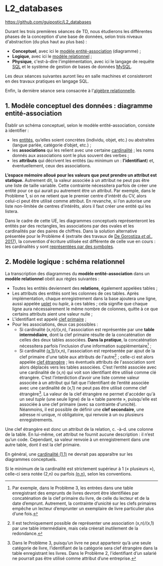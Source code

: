 # L2_databases
https://github.com/guipostic/L2_databases  

Durant les trois premières séances de TD, nous étudierons les différentes phases de la conception d'une base de données, selon trois niveaux d'abstraction (du plus haut au plus bas) :  
* **Conceptuel**, avec ici le [modèle entité-association](https://fr.wikipedia.org/wiki/Mod%C3%A8le_entit%C3%A9-association) (diagramme) ;
* **Logique**, avec ici le [modèle relationnel](https://fr.wikipedia.org/wiki/Mod%C3%A8le_relationnel) ;
* **Physique**, c'est-à-dire l'implémentation, avec ici le langage de requête [SQL](https://fr.wikipedia.org/wiki/Structured_Query_Language) et le système de gestion de bases de données [MySQL](https://fr.wikipedia.org/wiki/Structured_Query_Language).

Les deux séances suivantes auront lieu en salle machines et consisteront en des travaux pratiques en langage SQL.  

Enfin, la dernière séance sera consacrée à l'[algèbre relationnelle](https://fr.wikipedia.org/wiki/Alg%C3%A8bre_relationnelle).

## 1. Modèle conceptuel des données : diagramme entité-association
Établir un schéma conceptuel, selon le modèle entité-association, consiste à identifier :
- les [entités](https://fr.wikipedia.org/wiki/Entit%C3%A9#En_informatique), qu’elles soient concrètes (individu, objet, etc.) ou abstraites (langue parlée, catégorie d’objet, etc.) ;
- les **associations** qui les relient avec une certaine [cardinalité](https://fr.wikipedia.org/wiki/Cardinalit%C3%A9_(programmation)) ; les noms donnés aux associations sont le plus souvent des verbes ;
- les **attributs** qui décrivent les entités (au minimum un : **l’identifiant**) et, éventuellement, ceux des associations.

**L’espace mémoire alloué pour les valeurs que peut prendre un attribut est statique.** Autrement dit, la valeur associée à un attribut ne peut pas être une liste de taille variable. Cette contrainte nécessitera parfois de créer une entité pour ce qui aurait pu autrement être un attribut. Par exemple, dans le Problème 1, si on ne retient que le premier centre d'intérêt du CV, alors celui-ci peut être utilisé comme attribut. En revanche, si l’on autorise une liste non-limitée de centres d’intérêts, alors il faut créer une entité qui les listera.

Dans le cadre de cette UE, les diagrammes conceptuels représenteront les entités par des rectangles, les associations par des ovales et les cardinalités par des paires de chiffres. Dans la solution alternative présentée pour le Problème 4 (extraite des travaux de [De Gorostiza *et al.*, 2017](http://dx.doi.org/10.25147/ijcsr.2017.001.1.15)), la convention d'écriture utilisée est différente de celle vue en cours : les cardinalités y sont [représentées par des symboles](https://en.wikipedia.org/wiki/Entity%E2%80%93relationship_model#/media/File:ERD_Representation.svg).

## 2. Modèle logique : schéma relationnel
La transcription des diagrammes du **modèle entité-association** dans un **modèle relationnel** obéit aux règles suivantes :
* Toutes les entités deviennent des **relations**, également appelées tables ;
* Les attributs des entités sont les colonnes de ces tables. Après implémentation, chaque enregistrement dans la base ajoutera une ligne, aussi appelée [uplet](https://fr.wikipedia.org/wiki/Uplet) ou *tuple*, à ces tables ; cela signifie que chaque ligne aura nécessairement le même nombre de colonnes, quitte à ce que certains attributs aient une valeur nulle ;
* L'identifiant est appelé [clef primaire](https://fr.wikipedia.org/wiki/Cl%C3%A9_primaire) ;
* Pour les associations, deux cas possibles :
  * Si cardinalité (x,n)/(x,n), l'association est représentée par une **table intermédiaire**, dont la clef primaire résulte de la concaténation de celles des deux tables associées. **Dans la pratique**, la concaténation nécessitera parfois l’inclusion d’une information supplémentaire[^1] ;
  * Si cardinalité [(x,1)](https://fr.wikipedia.org/wiki/Association_plusieurs-%C3%A0-un)/(x,n), l'association est représentée par ajout de la clef primaire d'une table aux attributs de l'autre[^2] ; celle-ci est alors appelée [clef étrangère](https://fr.wikipedia.org/wiki/Cl%C3%A9_%C3%A9trang%C3%A8re) ; les éventuels attributs de l'association sont alors déplacés vers les tables associées. C’est l’entité associée avec une cardinalité de (x,n) qui voit son identifiant être utilisé comme clé étrangère. C’est l’interdiction d’avoir une liste comme valeur associée à un attribut qui fait que l’identifiant de l’entité associée avec une cardinalité de (x,1) ne peut pas être utilisé comme clef étrangère[^3]. La valeur de la clef étrangère ne permet d'accéder qu'à un seul *tuple* (une seule ligne) de la « table parente », puisqu'elle est associée à une clef primaire (avec sa contrainte d'unicité). Néanmoins, il est possible de définir une **clef secondaire**, une adresse ni unique, ni obligatoire, qui renvoie à un ou plusieurs enregistrements.

Une clef étrangère est donc un attribut de la relation, c. -à-d. une colonne de la table. En lui-même, cet attribut ne fournit aucune description : il n’est qu’un code. Cependant, sa valeur renvoie à un enregistrement dans une autre table, dont il est la clef primaire.

En général, une [cardinalité (1,1)](https://fr.wikipedia.org/wiki/Association_un-%C3%A0-un) ne devrait pas apparaître sur les diagrammes conceptuels.

Si le minimum de la cardinalité est strictement supérieur à 1 (« plusieurs »), celle-ci sera notée (2,n) ou parfois [(n,n)](https://fr.wikipedia.org/wiki/Mod%C3%A8le_relationnel#Relation_N:N), selon les conventions.

[^1]: Par exemple, dans le Problème 3, les entrées dans une table enregistrant des emprunts de livres devront être identifiées par concaténation de la clef primaire du livre, de celle du lecteur et de la date d’emprunt. Autrement, la contrainte d’unicité sur les clefs primaires empêche un lecteur d’emprunter un exemplaire de livre particulier plus d’une fois.

[^2]: Il est techniquement possible de représenter une association (x,n)/(x,1) par une table intermédiaire, mais cela créerait inutilement de la redondance.

[^3]: Dans le Problème 3, puisqu’un livre ne peut appartenir qu’à une seule catégorie de livre, l’identifiant de la catégorie sera clef étrangère dans la table enregistrant les livres. Dans le Problème 2, l'identifiant d’un salarié ne pourrait pas être utilisé comme attribut d’une entreprise.

